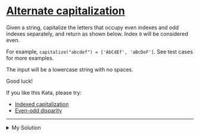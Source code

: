 # [Alternate capitalization](https://www.codewars.com/kata/59cfc000aeb2844d16000075)

Given a string, capitalize the letters that occupy even indexes and odd indexes separately, and return as shown below.
Index `0` will be considered even.

For example, `capitalize("abcdef") = ['AbCdEf', 'aBcDeF']`. See test cases for more examples.

The input will be a lowercase string with no spaces.

Good luck!

If you like this Kata, please try:

- [Indexed capitalization](https://www.codewars.com/kata/59cfc09a86a6fdf6df0000f1)
- [Even-odd disparity](https://www.codewars.com/kata/59c62f1bdcc40560a2000060)

---

<details><summary>My Solution</summary>

```js
function capitalize(s) {
  const odd = s
    .split('')
    .map((char, i) => (i % 2 === 0 ? char.toUpperCase() : char))
    .join('')
  const even = s
    .split('')
    .map((char, i) => (i % 2 !== 0 ? char.toUpperCase() : char))
    .join('')
  return [odd, even]
}
```

</details>
